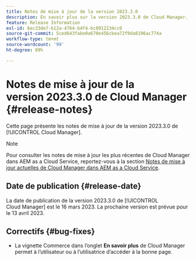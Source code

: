 ```yaml
---
title: Notes de mise à jour de la version 2023.3.0
description: En savoir plus sur la version 2023.3.0 de Cloud Manager.
feature: Release Information
exl-id: 6ec33de7-b12a-4764-b4f4-bc0912234cc0
source-git-commit: 5ced643fabe0a670e456cbea72f9da8196ac774a
workflow-type: tm+mt
source-wordcount: '99'
ht-degree: 89%

---
```


# Notes de mise à jour de la version 2023.3.0 de Cloud Manager {#release-notes}

Cette page présente les notes de mise à jour de la version 2023.3.0 de [!UICONTROL Cloud Manager].

>[!NOTE]
>
>Pour consulter les notes de mise à jour les plus récentes de Cloud Manager dans AEM as a Cloud Service, reportez-vous à la section [Notes de mise à jour actuelles de Cloud Manager dans AEM as a Cloud Service](https://experienceleague.adobe.com/fr/docs/experience-manager-cloud-service/content/release-notes/cloud-manager/current).

## Date de publication {#release-date}

La date de publication de la version 2023.3.0 de [!UICONTROL Cloud Manager] est le 16 mars 2023. La prochaine version est prévue pour le 13 avril 2023.

## Correctifs {#bug-fixes}

* La vignette Commerce dans l’onglet **En savoir plus** de Cloud Manager permet à l’utilisateur ou à l’utilisatrice d’accéder à la bonne page.
